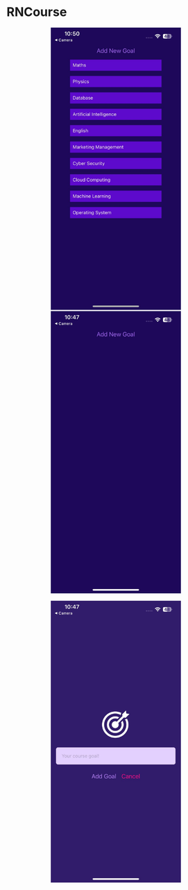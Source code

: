 # RNCourse


<p align="center">
  <img src="https://github.com/Manas1255/RNCourse/blob/main/assets/Pic11.jpeg" alt="Pic11" width="300" style="display:inline-block; margin: 0 20px;">
  <img src="https://github.com/Manas1255/RNCourse/blob/main/assets/Pic22.jpeg" alt="Pic22" width="300" style="display:inline-block; margin: 0 20px;">
</p>
<p align="center">
  <img src="https://github.com/Manas1255/RNCourse/blob/main/assets/Pic33.jpeg" alt="Pic33" width="300" style="display:inline-block; margin: 0 20px;">
  
</p>

